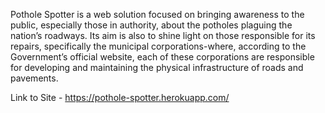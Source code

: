 Pothole Spotter is a web solution focused on bringing awareness to the public, especially those in authority, about the potholes plaguing the nation’s roadways. Its aim is also to shine light on those responsible for its repairs, specifically the municipal corporations-where, according to the Government’s official website, each of these corporations are responsible for developing and maintaining the physical infrastructure of roads and pavements. 

Link to Site - https://pothole-spotter.herokuapp.com/
